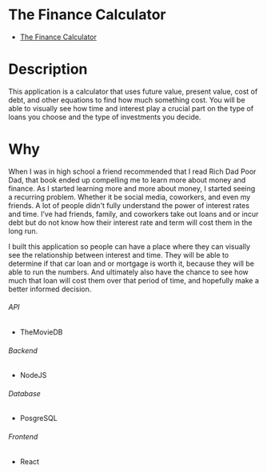 # The Finance Calculator
- [The Finance Calculator](https://thefinancecalculator.org/)

# Description
This application is a calculator that uses future value, present value, cost of debt, and other equations to find how much something cost. You will be able to visually see how time and interest play a crucial part on the type of loans you choose and the type of investments you decide.

# Why
When I was in high school a friend recommended that I read Rich Dad Poor Dad, that book ended up compelling me to learn more about money and finance. As I started learning more and more about money, I started seeing a recurring problem. Whether it be social media, coworkers, and even my friends. A lot of people didn't fully understand the power of interest rates and time. I’ve had friends, family, and coworkers take out loans and or incur debt but do not know how their interest rate and term will cost them in the long run. 

I built this application so people can have a place where they can visually see the relationship between interest and time. They will be able to determine if that car loan and or mortgage is worth it, because they will be able to run the numbers. And ultimately also have the chance to see how much that loan will cost them over that period of time, and hopefully make a better informed decision. 
 





###### API
- TheMovieDB

###### Backend
- NodeJS

###### Database
- PosgreSQL

###### Frontend
- React
